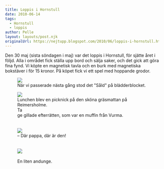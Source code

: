 ```yaml
---
title: Loppis i Hornstull
date: 2010-06-14
tags: 
  - Hornstull
  - loppis	
author: Pelle
layout: layouts/post.njk
originalUrl: https://nejtupp.blogspot.com/2010/06/loppis-i-hornstull.html
---
```


Den 30 maj (sista söndagen i maj) var det loppis i Hornstull, för sjätte året i följd. Alla i området fick ställa upp bord och sälja saker, och det gick att göra fina fynd. Vi köpte en magnetisk tavla och en burk med magnetiska bokstäver i för 15 kronor. På köpet fick vi ett spel med hoppande grodor.

<figure>
	<img src="../../../img/2010/06/Loppisdag+i+Hornstull-_MG_0479.jpg"><br></a>
	<figcaption>När vi passerade nästa gång stod det "Såld" på blädderblocket.</figcaption>
</figure>

<figure>
<img src="../../../img/2010/06/Loppisdag+i+Hornstull-_MG_0443.jpg"><br></a>
	<figcaption>Lunchen blev en picknick på den sköna gräsmattan på Reimersholme.<br>Ta</span></span>
	<figcaption>ge gillade efterrätten, som var en muffin från Vurma.<br></span></span><br><br><img src="../../../img/2010/06/Loppisdag+i+Hornstull-_MG_0471.jpg"><br>
	<figcaption>– Där pappa, där är den!<br><br></span></span><br><img src="../../../img/2010/06/Loppisdag+i+Hornstull-_MG_0467.jpg">
	<figcaption><br>En liten andunge.</figcaption>

